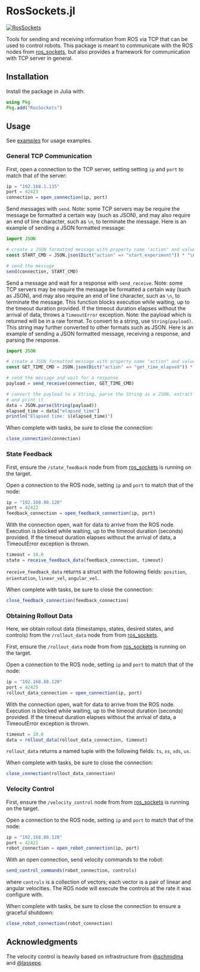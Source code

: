 # RosSockets.jl

[![RosSockets](https://github.com/CLeARoboticsLab/RosSockets.jl/actions/workflows/test.yml/badge.svg)](https://github.com/CLeARoboticsLab/RosSockets.jl/actions/workflows/test.yml)

Tools for sending and receiving information from ROS via TCP that can be used to control robots.
This package is meant to communicate with the ROS nodes from [ros_sockets](https://github.com/CLeARoboticsLab/ros_sockets), but also provides a framework for communication with TCP server in general.

## Installation

Install the package in Julia with:

```jl
using Pkg
Pkg.add("RosSockets")
```

## Usage

See [examples](examples/) for usage examples.

### General TCP Communication

First, open a connection to the TCP server, setting setting `ip` and `port` to match that of the server:

```jl
ip = "192.168.1.135"   
port = 42423
connection = open_connection(ip, port)
```

Send messages with `send`. Note: some TCP servers may be require the message be formatted a certain way (such as JSON), and may also require an end of line character, such as `\n`, to terminate the message. Here is an example of sending a JSON formatted message:

```jl
import JSON

# create a JSON formatted message with property name "action" and value "start_experiment"
const START_CMD = JSON.json(Dict("action" => "start_experiment")) * "\n"

# send the message
send(connection, START_CMD)
```

Send a message and wait for a response with `send_receive`. Note: some TCP servers may be require the message be formatted a certain way (such as JSON), and may also require an end of line character, such as `\n`, to terminate the message. This function blocks execution while waiting, up to the timeout duration provided. If the timeout duration elapses without the arrival of data, throws a `TimeoutError` exception. Note: the payload which is returned will be in a raw format. To convert to a string, use `String(payload)`. This string may further converted to other formats such as JSON. Here is an example of sending a JSON formatted message, receiving a response, and parsing the response.

```jl
import JSON

# create a JSON formatted message with property name "action" and value "get_time_elapsed"
const GET_TIME_CMD = JSON.json(Dict("action" => "get_time_elapsed")) * "\n"

# send the message and wait for a response
payload = send_receive(connection, GET_TIME_CMD)

# convert the payload to a String, parse the String as a JSON, extract the data, 
# and print it
data = JSON.parse(String(payload))
elapsed_time = data["elapsed_time"]
println("Elapsed time: $(elapsed_time)")
```

When complete with tasks, be sure to close the connection:

```jl
close_connection(connection)
```

### State Feedback

First, ensure the `/state_feedback` node from from [ros_sockets](https://github.com/CLeARoboticsLab/ros_sockets) is running on the target.

Open a connection to the ROS node, setting `ip` and `port` to match that of the node:

```jl
ip = "192.168.88.128"
port = 42422
feedback_connection = open_feedback_connection(ip, port)
```

With the connection open, wait for data to arrive from the ROS node.
Execution is blocked while waiting, up to the timeout duration (seconds) provided.
If the timeout duration elapses without the arrival of data, a TimeoutError exception is thrown.

```jl
timeout = 10.0
state = receive_feedback_data(feedback_connection, timeout)
```

`receive_feedback_data` returns a struct with the following fields: `position`, `orientation`, `linear_vel`, `angular_vel`.

When complete with tasks, be sure to close the connection:

```jl
close_feedback_connection(feedback_connection)
```

### Obtaining Rollout Data

Here, we obtain rollout data (timestamps, states, desired states, and controls) from the `/rollout_data` node from from [ros_sockets](https://github.com/CLeARoboticsLab/ros_sockets).

First, ensure the `/rollout_data` node from from [ros_sockets](https://github.com/CLeARoboticsLab/ros_sockets) is running on the target.

Open a connection to the ROS node, setting `ip` and `port` to match that of the node:

```jl
ip = "192.168.88.128"
port = 42425
rollout_data_connection = open_connection(ip, port)
```

With the connection open, wait for data to arrive from the ROS node.
Execution is blocked while waiting, up to the timeout duration (seconds) provided.
If the timeout duration elapses without the arrival of data, a TimeoutError exception is thrown.

```jl
timeout = 10.0
data = rollout_data(rollout_data_connection, timeout)
```

`rollout_data` returns a named tuple with the following fields: `ts`, `xs`, `xds`, `us`.

When complete with tasks, be sure to close the connection:

```jl
close_connection(rollout_data_connection)
```

### Velocity Control

First, ensure the `/velocity_control` node from from [ros_sockets](https://github.com/CLeARoboticsLab/ros_sockets) is running on the target.

Open a connection to the ROS node, setting `ip` and `port` to match that of the node:

```jl
ip = "192.168.88.128"
port = 42421
robot_connection = open_robot_connection(ip, port)
```

With an open connection, send velocity commands to the robot:

```jl
send_control_commands(robot_connection, controls)
```

where `controls` is a collection of vectors; each vector is a pair of linear and angular velocities.
The ROS node will execute the controls at the rate it was configure with.

When complete with tasks, be sure to close the connection to ensure a graceful shutdown:

```jl
close_robot_connection(robot_connection)
```

## Acknowledgments

The velocity control is heavily based on infrastructure from [@schmidma](https://github.com/schmidma) and [@lassepe](https://github.com/lassepe).
